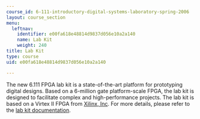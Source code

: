 ```yaml
---
course_id: 6-111-introductory-digital-systems-laboratory-spring-2006
layout: course_section
menu:
  leftnav:
    identifier: e00fa618e48814d9837d056e10a2a140
    name: Lab Kit
    weight: 240
title: Lab Kit
type: course
uid: e00fa618e48814d9837d056e10a2a140

---
```


The new 6.111 FPGA lab kit is a state-of-the-art platform for prototyping digital designs. Based on a 6-million gate platform-scale FPGA, the lab kit is designed to facilitate complex and high-performance projects. The lab kit is based on a Virtex II FPGA from [Xilinx, Inc](http://www.xilinx.com/). For more details, please refer to the [lab kit documentation](http://www-mtl.mit.edu/Courses/6.111/labkit/).
